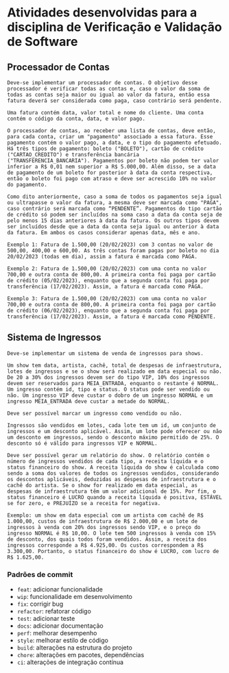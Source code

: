 # Atividades desenvolvidas para a disciplina de Verificação e Validação de Software

## Processador de Contas
    Deve-se implementar um processador de contas. O objetivo desse processador é verificar todas as contas e, caso o valor da soma de todas as contas seja maior ou igual ao valor da fatura, então essa fatura deverá ser considerada como paga, caso contrário será pendente.

    Uma fatura contém data, valor total e nome do cliente. Uma conta contém o código da conta, data, e valor pago.

    O processador de contas, ao receber uma lista de contas, deve então, para cada conta, criar um "pagamento" associado a essa fatura. Esse pagamento contém o valor pago, a data, e o tipo do pagamento efetuado. Há três tipos de pagamento: boleto ("BOLETO"), cartão de crédito ("CARTAO_CREDITO") e transferência bancária ("TRANSFERENCIA_BANCARIA"). Pagamentos por boleto não podem ter valor inferior a R$ 0,01 nem superior a R$ 5.000,00. Além disso, se a data de pagamento de um boleto for posterior à data da conta respectiva, então o boleto foi pago com atraso e deve ser acrescido 10% no valor do pagamento.

    Como dito anteriormente, caso a soma de todos os pagamentos seja igual ou ultrapasse o valor da fatura, a mesma deve ser marcada como "PAGA", caso contrário será marcada como “PENDENTE”. Pagamentos do tipo cartão de crédito só podem ser incluídos na soma caso a data da conta seja de pelo menos 15 dias anteriores à data da fatura. Os outros tipos devem ser incluídos desde que a data da conta seja igual ou anterior à data da fatura. Em ambos os casos considerar apenas data, mês e ano.

    Exemplo 1: Fatura de 1.500,00 (20/02/2023) com 3 contas no valor de 500,00, 400,00 e 600,00. As três contas foram pagas por boleto no dia 20/02/2023 (todas em dia), assim a fatura é marcada como PAGA.

    Exemplo 2: Fatura de 1.500,00 (20/02/2023) com uma conta no valor 700,00 e outra conta de 800,00. A primeira conta foi paga por cartão de crédito (05/02/2023), enquanto que a segunda conta foi paga por transferência (17/02/2023). Assim, a fatura é marcada como PAGA.

    Exemplo 3: Fatura de 1.500,00 (20/02/2023) com uma conta no valor 700,00 e outra conta de 800,00. A primeira conta foi paga por cartão de crédito (06/02/2023), enquanto que a segunda conta foi paga por transferência (17/02/2023). Assim, a fatura é marcada como PENDENTE.

## Sistema de Ingressos
    Deve-se implementar um sistema de venda de ingressos para shows.

    Um show tem data, artista, cachê, total de despesas de infraestrutura, lotes de ingressos e se o show será realizado em data especial ou não. De 20 a 30% dos ingressos devem ser do tipo VIP, 10% dos ingressos devem ser reservados para MEIA_ENTRADA, enquanto o restante é NORMAL. Um ingresso contém id, tipo e status. O status pode ser vendido ou não. Um ingresso VIP deve custar o dobro de um ingresso NORMAL e um ingresso MEIA_ENTRADA deve custar a metade do NORMAL.

    Deve ser possível marcar um ingresso como vendido ou não.

    Ingressos são vendidos em lotes, cada lote tem um id, um conjunto de ingressos e um desconto aplicável. Assim, um lote pode oferecer ou não um desconto em ingressos, sendo o desconto máximo permitido de 25%. O desconto só é válido para ingressos VIP e NORMAL.

    Deve ser possível gerar um relatório do show. O relatório contém o número de ingressos vendidos de cada tipo, a receita líquida e o status financeiro do show. A receita líquida do show é calculada como sendo a soma dos valores de todos os ingressos vendidos, considerando os descontos aplicáveis, deduzidas as despesas de infraestrutura e o cachê do artista. Se o show for realizado em data especial, as despesas de infraestrutura têm um valor adicional de 15%. Por fim, o status financeiro é LUCRO quando a receita líquida é positiva, ESTÁVEL se for zero, e PREJUÍZO se a receita for negativa.

    Exemplo: um show em data especial com um artista com cachê de R$ 1.000,00, custos de infraestrutura de R$ 2.000,00 e um lote de ingressos à venda com 20% dos ingressos sendo VIP, e o preço do ingresso NORMAL é R$ 10,00. O lote tem 500 ingressos à venda com 15% de desconto, dos quais todos foram vendidos. Assim, a receita dos ingressos corresponde a R$ 4.925,00. Os custos correspondem a R$ 3.300,00. Portanto, o status financeiro do show é LUCRO, com lucro de R$ 1.625,00.

### Padrões de commit
- `feat`: adicionar funcionalidade
- `wip`: funcionalidade em desenvolvimento
- `fix`: corrigir bug
- `refactor`: refatorar código
- `test`: adicionar teste
- `docs`: adicionar documentação
- `perf`: melhorar desempenho
- `style`: melhorar estilo de código
- `build`: alterações na estrutura do projeto
- `chore`: alterações em pacotes, dependências
- `ci`: alterações de integração contínua